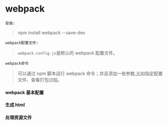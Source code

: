 # webpack

`安装:`

> npm install webpack --save-dev

`webpack配置文件:`

> `webpack.config.js`是默认的 webpack 配置文件。

`webpack命令`

> 可以通过 npm 脚本运行 webpack 命令；并且添加一些参数,比如指定配置文件、查看打包过程。

#### webpack 基本配置

#### 生成 html

#### 处理资源文件

